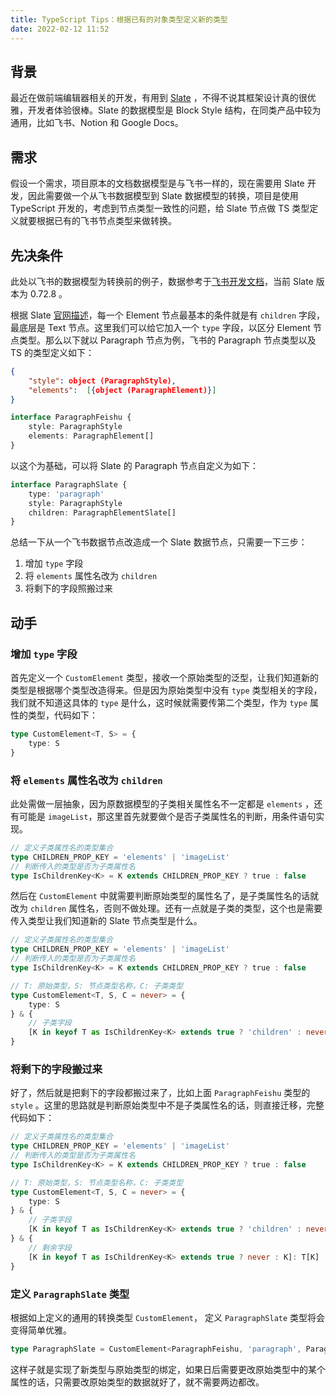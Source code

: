 ```yaml
---
title: TypeScript Tips：根据已有的对象类型定义新的类型
date: 2022-02-12 11:52
---
```


## 背景

最近在做前端编辑器相关的开发，有用到 [Slate](https://github.com/ianstormtaylor/slate) ，不得不说其框架设计真的很优雅，开发者体验很棒。Slate 的数据模型是 Block Style 结构，在同类产品中较为通用，比如飞书、Notion 和 Google Docs。

## 需求

假设一个需求，项目原本的文档数据模型是与飞书一样的，现在需要用 Slate 开发，因此需要做一个从飞书数据模型到 Slate 数据模型的转换，项目是使用 TypeScript 开发的，考虑到节点类型一致性的问题，给 Slate 节点做 TS 类型定义就要根据已有的飞书节点类型来做转换。

## 先决条件

此处以飞书的数据模型为转换前的例子，数据参考于[飞书开发文档](https://open.feishu.cn/document/ukTMukTMukTM/ukDM2YjL5AjN24SOwYjN#5293aed9)，当前 Slate 版本为 0.72.8 。

根据 Slate [官网描述](https://docs.slatejs.org/concepts/02-nodes#element)，每一个 Element 节点最基本的条件就是有 `children` 字段，最底层是 Text 节点。这里我们可以给它加入一个 `type` 字段，以区分 Element 节点类型。那么以下就以 Paragraph 节点为例，飞书的 Paragraph 节点类型以及 TS 的类型定义如下：

```json
{
    "style": object (ParagraphStyle),
    "elements":  [{object (ParagraphElement)}]
}
```

```typescript
interface ParagraphFeishu {
    style: ParagraphStyle
    elements: ParagraphElement[]
}
```

以这个为基础，可以将 Slate 的 Paragraph 节点自定义为如下：

```typescript
interface ParagraphSlate {
    type: 'paragraph'
    style: ParagraphStyle
    children: ParagraphElementSlate[]
}
```

总结一下从一个飞书数据节点改造成一个 Slate 数据节点，只需要一下三步：

1. 增加 `type` 字段
2. 将 `elements` 属性名改为 `children`
3. 将剩下的字段照搬过来

## 动手

### 增加 `type` 字段

首先定义一个 `CustomElement` 类型，接收一个原始类型的泛型，让我们知道新的类型是根据哪个类型改造得来。但是因为原始类型中没有 `type` 类型相关的字段，我们就不知道这具体的 `type` 是什么，这时候就需要传第二个类型，作为 `type` 属性的类型，代码如下：

```typescript
type CustomElement<T, S> = {
    type: S
}
```

### 将 `elements` 属性名改为 `children`

此处需做一层抽象，因为原数据模型的子类相关属性名不一定都是 `elements` ，还有可能是 `imageList`，那这里首先就要做个是否子类属性名的判断，用条件语句实现。

```typescript
// 定义子类属性名的类型集合
type CHILDREN_PROP_KEY = 'elements' | 'imageList'
// 判断传入的类型是否为子类属性名
type IsChildrenKey<K> = K extends CHILDREN_PROP_KEY ? true : false
```

然后在 `CustomElement` 中就需要判断原始类型的属性名了，是子类属性名的话就改为 `children` 属性名，否则不做处理。还有一点就是子类的类型，这个也是需要传入类型让我们知道新的 Slate 节点类型是什么。

```typescript
// 定义子类属性名的类型集合
type CHILDREN_PROP_KEY = 'elements' | 'imageList'
// 判断传入的类型是否为子类属性名
type IsChildrenKey<K> = K extends CHILDREN_PROP_KEY ? true : false

// T: 原始类型，S: 节点类型名称，C: 子类类型
type CustomElement<T, S, C = never> = {
    type: S
} & {
	// 子类字段
    [K in keyof T as IsChildrenKey<K> extends true ? 'children' : never]: C[]
}
```

### 将剩下的字段搬过来

好了，然后就是把剩下的字段都搬过来了，比如上面 `ParagraphFeishu` 类型的 `style` 。这里的思路就是判断原始类型中不是子类属性名的话，则直接迁移，完整代码如下：

```typescript
// 定义子类属性名的类型集合
type CHILDREN_PROP_KEY = 'elements' | 'imageList'
// 判断传入的类型是否为子类属性名
type IsChildrenKey<K> = K extends CHILDREN_PROP_KEY ? true : false

// T: 原始类型，S: 节点类型名称，C: 子类类型
type CustomElement<T, S, C = never> = {
    type: S
} & {
	// 子类字段
    [K in keyof T as IsChildrenKey<K> extends true ? 'children' : never]: C[]
} & {
    // 剩余字段
    [K in keyof T as IsChildrenKey<K> extends true ? never : K]: T[K]
}
```



### 定义 `ParagraphSlate` 类型

根据如上定义的通用的转换类型 `CustomElement`， 定义 `ParagraphSlate` 类型将会变得简单优雅。

```typescript
type ParagraphSlate = CustomElement<ParagraphFeishu, 'paragraph', ParagraphElementSlate>
```

这样子就是实现了新类型与原始类型的绑定，如果日后需要更改原始类型中的某个属性的话，只需要改原始类型的数据就好了，就不需要两边都改。
